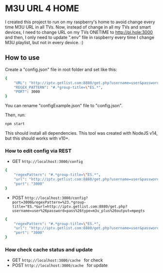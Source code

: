 # M3U URL 4 HOME
I created this project to run on my raspberry's home to avoid change every time M3U URL in all TVs.
Now, instead of change in all my TVs and smart devices, I need to change URL on my TVs ONETIME to http://pi.hole:3000 and then, I only need to update ".env" file in raspberry every time I change M3U playlist, but not in every device. :)

## How to use
Create a "config.json" file in root folder and set like this:
```sh
{
    "URL": "http://iptv.getlist.com:8880/get.php?username=user&password=pass&type=m3u_plus&output=mpegts",
    "REGEX_PATTERN": "#.*group-title=\"ES.*",
    "PORT": 3000
}
```
You can rename "configExample.json" file to "config.json".

Then, run:
```sh
npm start
```
This should install all dependencies.
This tool was created with NodeJS v14, but this should works with v10+.

### How to edit config via REST
- GET ```http://localhost:3000/config ```
```sh
{
    "regexPattern": "#.*group-title=\"ES.*",
    "url": "http://iptv.getlist.com:8880/get.php?username=user&password=pass&type=m3u_plus&output=mpegts",
    "port": "3000"
}
```
- POST ```http://localhost:3000/config?port=3000&regexPattern=%23.*group-title="ES.*&url=http://iptv.getlist.com:8880/get.php?username=user%26password=pass%26type=m3u_plus%26output=mpegts ```
```sh
{
    "regexPattern": "#.*group-title=\"ES.*",
    "url": "http://iptv.getlist.com:8880/get.php?username=user&password=pass&type=m3u_plus&output=mpegts",
    "port": "3000"
}
```

### How check cache status and update
- GET ```http://localhost:3000/cache ``` for check
- POST ```http://localhost:3000/cache ``` for update